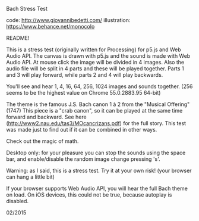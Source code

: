 Bach Stress Test
 
 code: http://www.giovannibedetti.com/
 illustration: https://www.behance.net/monocolo
 
 README!
 
 This is a stress test (originally written for Processing) for p5.js and Web Audio API.
 The canvas is drawn with p5.js and the sound is made with Web Audio API.
 At mouse click the image will be divided in 4 images.
 Also the audio file will be split in 4 parts and these will be played together. Parts 1 and 3 will play forward, while parts 2 and 4 will play backwards.
 
 You'll see and hear 1, 4, 16, 64, 256, 1024 images and sounds together. (256 seems to be the highest value on Chrome 55.0.2883.95 64-bit)
 
 The theme is the famous J.S. Bach canon 1 à 2 from the "Musical Offering" (1747)
 This piece is a "crab canon", so it can be played at the same time forward and backward.
 See here (http://www2.nau.edu/tas3/MOcancrizans.pdf) for the full story.
 This test was made just to find out if it can be combined in other ways. 
 
 Check out the magic of math.
 
 Desktop only: 
 for your pleasure you can stop the sounds using the space bar, 
 and enable/disable the random image change pressing 's'.
 
 Warning: as I said, this is a stress test. Try it at your own risk! (your browser can hang a little bit)
 
 If your browser supports Web Audio API, you will hear the full Bach theme on load. On iOS devices, this could not be true, because autoplay is disabled.
 
 02/2015
 